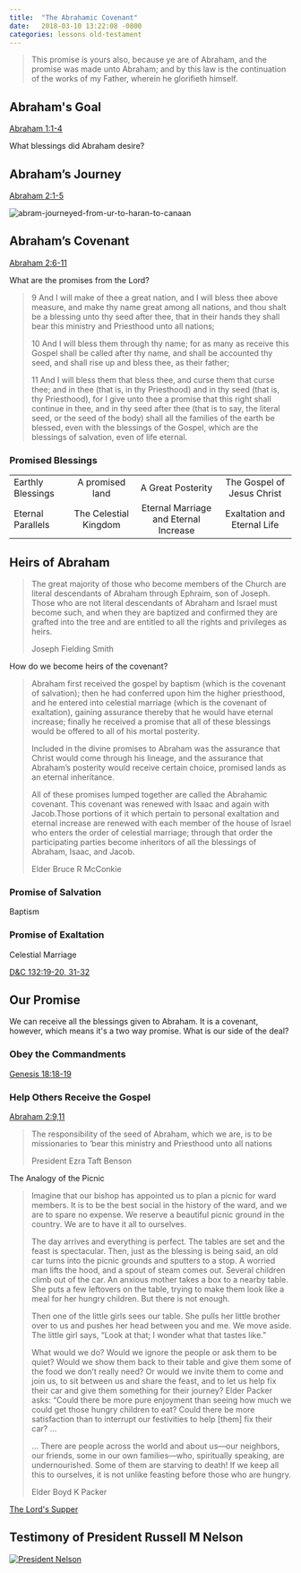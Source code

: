 ```yaml
---
title:  "The Abrahamic Covenant"
date:   2018-03-10 13:22:08 -0800
categories: lessons old-testament
---
```


> This promise is yours also, because ye are of Abraham, and the promise was made unto Abraham; and by this law is the continuation of the works of my Father, wherein he glorifieth himself.

## Abraham's Goal

[Abraham 1:1-4](https://www.lds.org/scriptures/pgp/abr/1.1-4?lang=eng#0)

What blessings did Abraham desire?

## Abraham’s Journey

[Abraham 2:1-5](https://www.lds.org/scriptures/pgp/abr/2.1-5?lang=eng#0)

![abram-journeyed-from-ur-to-haran-to-canaan](https://user-images.githubusercontent.com/5561057/37256553-8aad0874-2519-11e8-8791-e95844f8bb00.jpg)

## Abraham’s Covenant

[Abraham 2:6-11](https://www.lds.org/scriptures/pgp/abr/2.6-11?lang=eng#0)

What are the promises from the Lord?


> 9 And I will make of thee a great nation, and I will bless thee above measure, and make thy name great among all nations, and thou shalt be a blessing unto thy seed after thee, that in their hands they shall bear this ministry and Priesthood unto all nations;
>
> 10 And I will bless them through thy name; for as many as receive this Gospel shall be called after thy name, and shall be accounted thy seed, and shall rise up and bless thee, as their father;
>
> 11 And I will bless them that bless thee, and curse them that curse thee; and in thee (that is, in thy Priesthood) and in thy seed (that is, thy Priesthood), for I give unto thee a promise that this right shall continue in thee, and in thy seed after thee (that is to say, the literal seed, or the seed of the body) shall all the families of the earth be blessed, even with the blessings of the Gospel, which are the blessings of salvation, even of life eternal.


### Promised Blessings

|         |            |       |      |
| ------------- |:-------------:|:-------------:|:-------------:|
| Earthly Blessings | A promised land | A Great Posterity | The Gospel of Jesus Christ |
| Eternal Parallels | The Celestial Kingdom       | Eternal Marriage and Eternal Increase  | Exaltation and Eternal Life|


## Heirs of Abraham

> The great majority of those who become members of the Church are literal descendants of Abraham through Ephraim, son of Joseph. Those who are not literal descendants of Abraham and Israel must become such, and when they are baptized and confirmed they are grafted into the tree and are entitled to all the rights and privileges as heirs.
> 
> Joseph Fielding Smith

How do we become heirs of the covenant? 

> Abraham first received the gospel by baptism (which is the covenant of salvation); then he had conferred upon him the higher priesthood, and he entered into celestial marriage (which is the covenant of exaltation), gaining assurance thereby that he would have eternal increase; finally he received a promise that all of these blessings would be offered to all of his mortal posterity.  
>
> Included in the divine promises to Abraham was the assurance that Christ would come through his lineage, and the assurance that Abraham’s posterity would receive certain choice, promised lands as an eternal inheritance.
>
> All of these promises lumped together are called the Abrahamic covenant. This covenant was renewed with Isaac and again with Jacob.Those portions of it which pertain to personal exaltation and eternal increase are renewed with each member of the house of Israel who enters the order of celestial marriage; through that order the participating parties become inheritors of all the blessings of Abraham, Isaac, and Jacob.
>
> Elder Bruce R McConkie

### Promise of Salvation
Baptism

### Promise of Exaltation
Celestial Marriage

[D&C 132:19-20, 31-32](https://www.lds.org/scriptures/dc-testament/dc/132.19-20%2C31-32?lang=eng#28)


## Our Promise
We can receive all the blessings given to Abraham. 
It is a covenant, however, which means it's a two way promise. What is our side of the deal?

### Obey the Commandments
[Genesis 18:18-19](https://www.lds.org/scriptures/ot/gen/18.18-19?lang=eng#14)

### Help Others Receive the Gospel
[Abraham 2:9,11](https://www.lds.org/scriptures/pgp/abr/2.9%2C11?lang=eng#0)

> The responsibility of the seed of Abraham, which we are, is to be missionaries to ‘bear this ministry and Priesthood unto all nations
>
> President Ezra Taft Benson

The Analogy of the Picnic
> Imagine that our bishop has appointed us to plan a picnic for ward members. It is to be the best social in the history of the ward, and we are to spare no expense. We reserve a beautiful picnic ground in the country. We are to have it all to ourselves.
> 
> The day arrives and everything is perfect. The tables are set and the feast is spectacular. Then, just as the blessing is being said, an old car turns into the picnic grounds and sputters to a stop. A worried man lifts the hood, and a spout of steam comes out. Several children climb out of the car. An anxious mother takes a box to a nearby table. She puts a few leftovers on the table, trying to make them look like a meal for her hungry children. But there is not enough.
>  
> Then one of the little girls sees our table. She pulls her little brother over to us and pushes her head between you and me. We move aside. The little girl says, “Look at that; I wonder what that tastes like.”
>  
> What would we do? Would we ignore the people or ask them to be quiet? Would we show them back to their table and give them some of the food we don’t really need? Or would we invite them to come and join us, to sit between us and share the feast, and to let us help fix their car and give them something for their journey?
  Elder Packer asks: “Could there be more pure enjoyment than seeing how much we could get those hungry children to eat? Could there be more satisfaction than to interrupt our festivities to help [them] fix their car? …
>  
> … There are people across the world and about us—our neighbors, our friends, some in our own families—who, spiritually speaking, are undernourished. Some of them are starving to death! If we keep all this to ourselves, it is not unlike feasting before those who are hungry.
>
> Elder Boyd K Packer

[The Lord's Supper](https://www.lds.org/scriptures/dc-testament/dc/58.8-12?lang=eng#28)

## Testimony of President Russell M Nelson
[![President Nelson](http://img.youtube.com/vi/aCrRUnNYHxA/0.jpg)](https://www.youtube.com/watch?v=aCrRUnNYHxA "President Nelson")
